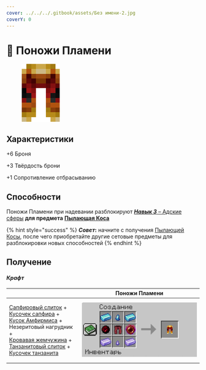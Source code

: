 ```yaml
---
cover: ../../../.gitbook/assets/Без имени-2.jpg
coverY: 0
---
```


# 👖 Поножи Пламени

<figure><img src="../../../.gitbook/assets/flamos-leggings.png" alt=""><figcaption></figcaption></figure>

## Характеристики

\+6 Броня

\+3 Твёрдость брони

\+1 Сопротивление отбрасыванию

## Способности

Поножи Пламени при надевании разблокируют [_**Навык 3**_ – Адские сферы](kosa-plameni/#sposobnosti) **для предмета** [**Пылающая Коса**](kosa-plameni/)

{% hint style="success" %}
_**Совет**_**:** начните с получения [Пылающей Косы](kosa-plameni/), после чего приобретайте другие сетовые предметы для разблокировки новых способностей
{% endhint %}

## Получение

#### _Крафт_

|                                                                                                                                                                                                                                                                                                                                                                                                                                                                                                                                                                               | Поножи Пламени                                                               |
| ----------------------------------------------------------------------------------------------------------------------------------------------------------------------------------------------------------------------------------------------------------------------------------------------------------------------------------------------------------------------------------------------------------------------------------------------------------------------------------------------------------------------------------------------------------------------------- | ---------------------------------------------------------------------------- |
| <p><a href="../../materialy/metally-i-mineraly/sapfirovyi-slitok.md">Сапфировый слиток</a> +<br><a href="../../materialy/metally-i-mineraly/kusochek-sapfira.md">Кусочек сапфира</a> +<br><a href="../../materialy/amthirmis_lump.md">Кусок Амфирмиса</a> +<br>Незеритовый нагрудник +<br><a href="../../materialy/blood_pearl_of_teleportation.md">Кровавая жемчужина</a> +<br><a href="../../materialy/metally-i-mineraly/tanzanitovyi-slitok.md">Танзанитовый слиток</a> +<br><a href="../../materialy/metally-i-mineraly/kusochek-tanzanita.md">Кусочек танзанита</a></p> | <img src="../../../.gitbook/assets/3.PNG" alt="Этап 1" data-size="original"> |
